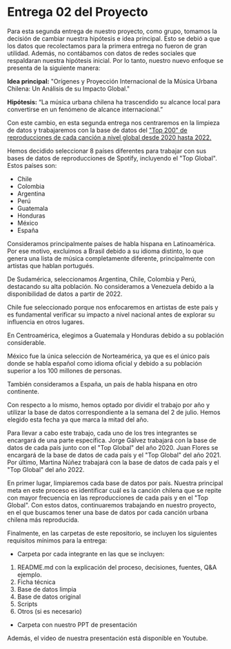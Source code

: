 # Entrega 02 del Proyecto

Para esta segunda entrega de nuestro proyecto, como grupo, tomamos la decisión de cambiar nuestra hipótesis e idea principal. Esto se debió a que los datos que recolectamos para la primera entrega no fueron de gran utilidad. Además, no contábamos con datos de redes sociales que respaldaran nuestra hipótesis inicial. Por lo tanto, nuestro nuevo enfoque se presenta de la siguiente manera:

__Idea principal:__ "Orígenes y Proyección Internacional de la Música Urbana Chilena: Un Análisis de su Impacto Global."

__Hipótesis:__ “La música urbana chilena ha trascendido su alcance local para convertirse en un fenómeno de alcance internacional.”

Con este cambio, en esta segunda entrega nos centraremos en la limpieza de datos y trabajaremos con la base de datos del ["Top 200" de reproducciones de cada canción a nivel global desde 2020 hasta 2022.](https://charts.spotify.com/charts/view/regional-global-weekly/2020-02-06)

Hemos decidido seleccionar 8 países diferentes para trabajar con sus bases de datos de reproducciones de Spotify, incluyendo el "Top Global". Estos países son:

* Chile
* Colombia
* Argentina
* Perú
* Guatemala
* Honduras
* México
* España

Consideramos principalmente países de habla hispana en Latinoamérica. Por ese motivo, excluimos a Brasil debido a su idioma distinto, lo que genera una lista de música completamente diferente, principalmente con artistas que hablan portugués. 

De Sudamérica, seleccionamos Argentina, Chile, Colombia y Perú, destacando su alta población. No consideramos a Venezuela debido a la disponibilidad de datos a partir de 2022.

Chile fue seleccionado porque nos enfocaremos en artistas de este país y es fundamental verificar su impacto a nivel nacional antes de explorar su influencia en otros lugares.

En Centroamérica, elegimos a Guatemala y Honduras debido a su población considerable.

México fue la única selección de Norteamérica, ya que es el único país donde se habla español como idioma oficial y debido a su población superior a los 100 millones de personas. 

También consideramos a España, un país de habla hispana en otro continente.

Con respecto a lo mismo, hemos optado por dividir el trabajo por año y utilizar la base de datos correspondiente a la semana del 2 de julio. Hemos elegido esta fecha ya que marca la mitad del año.

Para llevar a cabo este trabajo, cada uno de los tres integrantes se encargará de una parte específica. Jorge Gálvez trabajará con la base de datos de cada país junto con el "Top Global" del año 2020. Juan Flores se encargará de la base de datos de cada país y el "Top Global" del año 2021. Por último, Martina Núñez trabajará con la base de datos de cada país y el "Top Global" del año 2022.

En primer lugar, limpiaremos cada base de datos por país. Nuestra principal meta en este proceso es identificar cuál es la canción chilena que se repite con mayor frecuencia en las reproducciones de cada país y en el "Top Global". Con estos datos, continuaremos trabajando en nuestro proyecto, en el que buscamos tener una base de datos por cada canción urbana chilena más reproducida. 

Finalmente, en las carpetas de este repositorio, se incluyen los siguientes requisitos mínimos para la entrega:

* Carpeta por cada integrante en las que se incluyen:
1. README.md con la explicación del proceso, decisiones, fuentes, Q&A ejemplo.
1. Ficha técnica
1. Base de datos limpia
1. Base de datos original
1. Scripts
1. Otros (si es necesario)
* Carpeta con nuestro PPT de presentación

Además, el video de nuestra presentación está disponible en Youtube.
